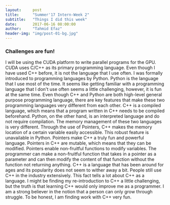 ```yaml
---
layout:     post
title:      "Summer'17 Intern-Week 2"
subtitle:   "Things I did this week"
date:       2017-06-16 08:00:00
author:     "Tahmid Efaz"
header-img: "img/post-01-bg.jpg"
---
```


<h3>Challenges are fun!</h3>
<p>I will be using the CUDA platform to write parallel programs for the GPU. CUDA uses C/C++ as its primary programming language. Even though I have used C++ before, it is not the language that I use often. I was formally introduced to programming languages by Python. Python is the language that I use most of the time. It seems like getting familiar with a programming language that I don't use often seems a little challenging, however, it is fun at the same time.
Even though C++ and Python are both high-level general purpose programming language, there are key features that make these two programming languages very different from each other. C++ is a compiled language, which means that a program written in C++ needs to be compiled beforehand. Python, on the other hand, is an interpreted language and do not require compilation.
The memory management of these two languages is very different. Through the use of Pointers, C++ makes the memory location of a certain variable easily accessible. This robust feature is unavailable in Python. Pointers make C++ a truly fun and powerful language. Pointers in C++ are mutable, which means that they can be modified. Pointers enable non-fruitful functions to modify variables. The programmer can make a non-fruitful function that takes in a pointer as a parameter and can then modify the content of that function without the function not returning anything.
C++ is a language that has been around for ages and its popularity does not seem to wither away a bit. People still use C++ in the industry extensively. This fact tells a lot about C++ as a language. I might be finding my re-introduction to C++ a little challenging, but the truth is that learning C++ would only improve me as a programmer. I am a strong believer in the notion that a person can only grow through struggle. To be honest, I am finding work with C++ very fun.</p>

